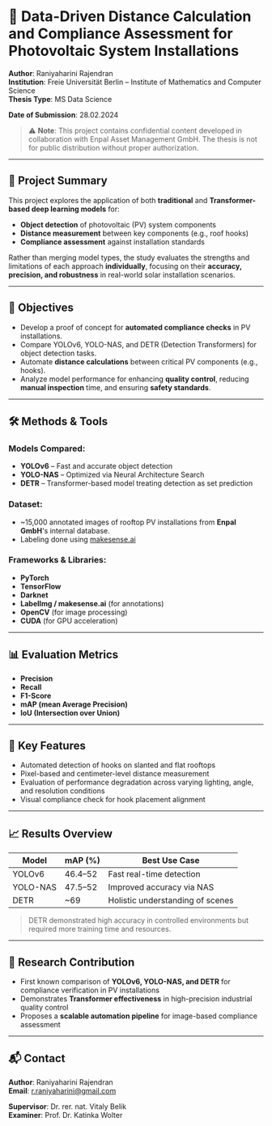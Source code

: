 # 📐 Data-Driven Distance Calculation and Compliance Assessment for Photovoltaic System Installations

**Author**: Raniyaharini Rajendran  
**Institution**: Freie Universität Berlin – Institute of Mathematics and Computer Science  
**Thesis Type**: MS Data Science

**Date of Submission**: 28.02.2024

> ⚠️ **Note**: This project contains confidential content developed in collaboration with Enpal Asset Management GmbH. The thesis is not for public distribution without proper authorization.

---

## 🧠 Project Summary

This project explores the application of both **traditional** and **Transformer-based deep learning models** for:

- **Object detection** of photovoltaic (PV) system components
- **Distance measurement** between key components (e.g., roof hooks)
- **Compliance assessment** against installation standards

Rather than merging model types, the study evaluates the strengths and limitations of each approach **individually**, focusing on their **accuracy, precision, and robustness** in real-world solar installation scenarios.

---

## 🎯 Objectives

- Develop a proof of concept for **automated compliance checks** in PV installations.
- Compare YOLOv6, YOLO-NAS, and DETR (Detection Transformers) for object detection tasks.
- Automate **distance calculations** between critical PV components (e.g., hooks).
- Analyze model performance for enhancing **quality control**, reducing **manual inspection** time, and ensuring **safety standards**.

---

## 🛠️ Methods & Tools

### Models Compared:
- **YOLOv6** – Fast and accurate object detection
- **YOLO-NAS** – Optimized via Neural Architecture Search
- **DETR** – Transformer-based model treating detection as set prediction

### Dataset:
- ~15,000 annotated images of rooftop PV installations from **Enpal GmbH**'s internal database.
- Labeling done using [makesense.ai](https://www.makesense.ai/)

### Frameworks & Libraries:
- **PyTorch**
- **TensorFlow**
- **Darknet**
- **LabelImg / makesense.ai** (for annotations)
- **OpenCV** (for image processing)
- **CUDA** (for GPU acceleration)

---

## 📊 Evaluation Metrics

- **Precision**
- **Recall**
- **F1-Score**
- **mAP (mean Average Precision)**
- **IoU (Intersection over Union)**

---

## 📸 Key Features

- Automated detection of hooks on slanted and flat rooftops
- Pixel-based and centimeter-level distance measurement
- Evaluation of performance degradation across varying lighting, angle, and resolution conditions
- Visual compliance check for hook placement alignment

---

## 📈 Results Overview

| Model       | mAP (%) | Best Use Case                    |
|-------------|---------|----------------------------------|
| YOLOv6      | 46.4–52 | Fast real-time detection         |
| YOLO-NAS    | 47.5–52 | Improved accuracy via NAS        |
| DETR        | ~69     | Holistic understanding of scenes |

> DETR demonstrated high accuracy in controlled environments but required more training time and resources.

---

## 🔬 Research Contribution

- First known comparison of **YOLOv6, YOLO-NAS, and DETR** for compliance verification in PV installations
- Demonstrates **Transformer effectiveness** in high-precision industrial quality control
- Proposes a **scalable automation pipeline** for image-based compliance assessment

---

## 📬 Contact

**Author**: Raniyaharini Rajendran  
**Email**: r.raniyaharini@gmail.com

**Supervisor**: Dr. rer. nat. Vitaly Belik  
**Examiner**: Prof. Dr. Katinka Wolter
